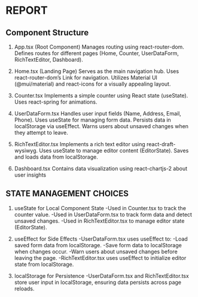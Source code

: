# REPORT

## Component Structure
1. App.tsx (Root Component)
    Manages routing using react-router-dom. 
    Defines routes for different pages (Home, Counter, UserDataForm, RichTextEditor, Dashboard).

2. Home.tsx (Landing Page)
    Serves as the main navigation hub. 
    Uses react-router-dom’s Link for navigation. 
    Utilizes Material UI (@mui/material) and react-icons for a visually appealing layout. 

3. Counter.tsx
    Implements a simple counter using React state (useState). 
    Uses react-spring for animations.

4. UserDataForm.tsx
    Handles user input fields (Name, Address, Email, Phone). 
    Uses useState for managing form data. 
    Persists data in localStorage via useEffect. 
    Warns users about unsaved changes when they attempt to leave.

5. RichTextEditor.tsx
    Implements a rich text editor using react-draft-wysiwyg. 
    Uses useState to manage editor content (EditorState). 
    Saves and loads data from localStorage.

6. Dashboard.tsx
    Contains data visualization using react-chartjs-2 about user insights


## STATE MANAGEMENT CHOICES

1. useState for Local Component State
    -Used in Counter.tsx to track the counter value.
    -Used in UserDataForm.tsx to track form data and detect unsaved changes.
    -Used in RichTextEditor.tsx to manage editor state (EditorState).

2. useEffect for Side Effects
    -UserDataForm.tsx uses useEffect to:
      -Load saved form data from localStorage.
      -Save form data to localStorage when changes occur.
      -Warn users about unsaved changes before leaving the page.
    -RichTextEditor.tsx uses useEffect to initialize editor state from localStorage.

3. localStorage for Persistence
    -UserDataForm.tsx and RichTextEditor.tsx store user input in localStorage, ensuring data persists across page reloads.